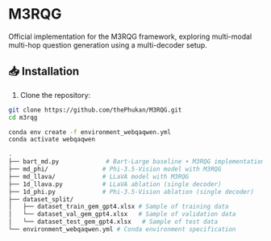 # M3RQG

Official implementation for the M3RQG framework, exploring multi-modal multi-hop question generation using a multi-decoder setup.

## 📥 Installation

1. Clone the repository:
```bash
git clone https://github.com/thePhukan/M3RQG.git
cd m3rqg

conda env create -f environment_webqaqwen.yml
conda activate webqaqwen

.
├── bart_md.py             # Bart-Large baseline + M3RQG implementation
├── md_phi/               # Phi-3.5-Vision model with M3RQG
├── md_llava/             # LLaVA model with M3RQG
├── 1d_llava.py           # LLaVA ablation (single decoder)
├── 1d_phi.py             # Phi-3.5-Vision ablation (single decoder)
├── dataset_split/
│   ├── dataset_train_gem_gpt4.xlsx # Sample of training data
│   └── dataset_val_gem_gpt4.xlsx   # Sample of validation data
│   └── dataset_test_gem_gpt4.xlsx   # Sample of test data
└── environment_webqaqwen.yml # Conda environment specification
